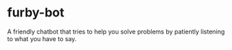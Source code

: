 # furby-bot
A friendly chatbot that tries to help you solve problems by patiently listening to what you have to say.

